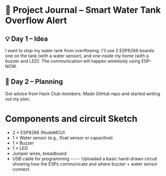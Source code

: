 # 📓 Project Journal – Smart Water Tank Overflow Alert

## 💡 Day 1 – Idea
I want to stop my water tank from overflowing. I'll use 2 ESP8266 boards: one on the tank (with a water sensor), and one inside my home (with a buzzer and LED). The communication will happen wirelessly using ESP-NOW.

## 🧠 Day 2 – Planning
Got advice from Hack Club members. Made GitHub repo and started writing out my plan.
# Components and circuit Sketch
- 2 × ESP8266 (NodeMCU)
- 1 × Water sensor (e.g., float sensor or capacitive)
- 1 × Buzzer
- 1 × LED
- Jumper wires, breadboard
- USB cable for programming
----- Uploaded a basic hand-drawn circuit showing how the ESPs communicate and where buzzer + water sensor connect.


